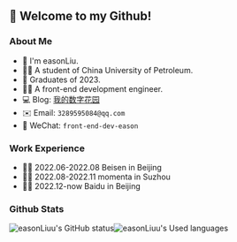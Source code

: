 ## 👋 Welcome to my Github!

### About Me
- 🙋 I'm easonLiu.
- 👨‍🎓 A student of China University of Petroleum.
- 👋 Graduates of 2023.
- 👨‍💻 A front-end development engineer.
- 💻 Blog: [我的数字花园](https://www.yuque.com/easonliu-rl8as) 
- ✉️ Email: `3289595084@qq.com`
- 💬 WeChat: `front-end-dev-eason`

### Work Experience
- 👨‍💻 2022.06-2022.08 Beisen in Beijing
- 👨‍💻 2022.08-2022.11 momenta in Suzhou
- 👨‍💻 2022.12-now Baidu in Beijing

### Github Stats
![easonLiuu's GitHub status](https://github-readme-stats.vercel.app/api?username=easonLiuu&show_icons=true)![easonLiuu's Used languages](https://github-readme-stats.vercel.app/api/top-langs/?username=easonLiuu&layout=compact&hide_border=true&langs_count=10) 



<!-- ![easonLiuu's GitHub stats](https://github-readme-stats.vercel.app/api?username=ljr0425&count_private=true) -->
